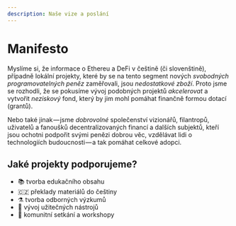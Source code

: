 ```yaml
---
description: Naše vize a poslání
---
```


# Manifesto

Myslíme si, že informace o Ethereu a DeFi v češtině \(či slovenštině\), případně lokální projekty, které by se na tento segment nových _svobodných programovatelných peněz_ zaměřovali, jsou _nedostatkové zboží_. Proto jsme se rozhodli, že se pokusíme vývoj podobných projektů _akcelerovat_ a vytvořit _neziskový_ fond, který by jim mohl pomáhat finančně formou dotací \(grantů\).

Nebo také jinak — jsme _dobrovolné_ společenství vizionářů, filantropů, uživatelů a fanoušků decentralizovaných financí a dalších subjektů, kteří jsou ochotni podpořit svými penězi dobrou věc, vzdělávat lidi o technologiích budoucnosti — a tak pomáhat celkové adopci.

## Jaké projekty podporujeme?

* 📚 tvorba edukačního obsahu
* 🇨🇿 překlady materiálů do češtiny
* ⚗️ tvorba odborných výzkumů
* 🔧 vývoj užitečných nástrojů
* 🍻 komunitní setkání a workshopy

